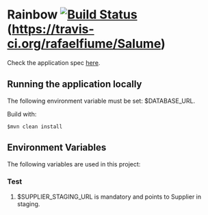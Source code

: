 # Rainbow [![Build Status](https://travis-ci.org/rafaelfiume/Rainbow.svg?branch=master)](https://travis-ci.org/rafaelfiume/Rainbow)(https://travis-ci.org/rafaelfiume/Salume)

Check the application spec [here](http://rafaelfiume.github.io/Salume/).

## Running the application locally

The following environment variable must be set: $DATABASE_URL.

Build with:

    $mvn clean install

## Environment Variables

The following variables are used in this project:

### Test
1) $SUPPLIER_STAGING_URL is mandatory and points to Supplier in staging.